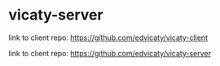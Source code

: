 # vicaty-server

link to client repo: https://github.com/edvicaty/vicaty-client

link to client repo: https://github.com/edvicaty/vicaty-server
